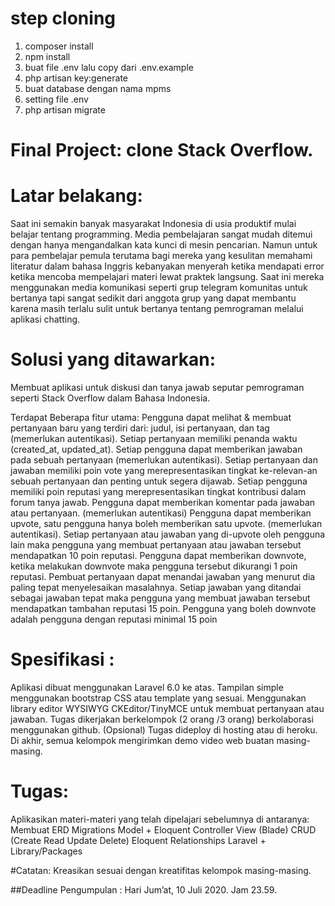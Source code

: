 # step cloning

1. composer install
2. npm install
3. buat file .env lalu copy dari .env.example
5. php artisan key:generate
6. buat database dengan nama mpms
7. setting file .env
8. php artisan migrate

# Final Project: clone Stack Overflow. 

# Latar belakang: 
Saat ini semakin banyak masyarakat Indonesia di usia produktif mulai belajar tentang programming. Media pembelajaran sangat mudah ditemui dengan hanya mengandalkan kata kunci di mesin pencarian. Namun untuk para pembelajar pemula terutama bagi mereka yang kesulitan memahami literatur dalam bahasa Inggris kebanyakan menyerah ketika mendapati error ketika mencoba mempelajari materi lewat praktek langsung. Saat ini mereka menggunakan media komunikasi seperti grup telegram komunitas untuk bertanya tapi sangat sedikit dari anggota grup yang dapat membantu karena masih terlalu sulit untuk bertanya tentang pemrograman melalui aplikasi chatting. 

# Solusi yang ditawarkan: 
Membuat aplikasi untuk diskusi dan tanya jawab seputar pemrograman seperti Stack Overflow dalam Bahasa Indonesia. 

Terdapat Beberapa fitur utama:
Pengguna dapat melihat & membuat pertanyaan baru yang terdiri dari: judul, isi pertanyaan, dan tag (memerlukan autentikasi).
Setiap pertanyaan memiliki penanda waktu (created_at, updated_at).
Setiap pengguna dapat memberikan jawaban pada sebuah pertanyaan (memerlukan autentikasi).
Setiap pertanyaan dan jawaban memiliki poin vote yang merepresentasikan tingkat ke-relevan-an sebuah pertanyaan dan penting untuk segera dijawab. 
Setiap pengguna memiliki poin reputasi yang merepresentasikan tingkat kontribusi dalam forum tanya jawab. 
Pengguna dapat memberikan komentar pada jawaban atau pertanyaan. (memerlukan autentikasi)
Pengguna dapat memberikan upvote, satu pengguna hanya boleh memberikan satu upvote. (memerlukan autentikasi).
Setiap pertanyaan atau jawaban yang di-upvote oleh pengguna lain maka pengguna yang membuat pertanyaan atau jawaban tersebut mendapatkan 10 poin reputasi. 
Pengguna dapat memberikan downvote, ketika melakukan downvote maka pengguna tersebut dikurangi 1 poin reputasi. 
Pembuat pertanyaan dapat menandai jawaban yang menurut dia paling tepat menyelesaikan masalahnya. 
Setiap jawaban yang ditandai sebagai jawaban tepat maka pengguna yang membuat jawaban tersebut mendapatkan tambahan reputasi 15 poin.
Pengguna yang boleh downvote adalah pengguna dengan reputasi minimal 15 poin

# Spesifikasi :
Aplikasi dibuat menggunakan Laravel 6.0 ke atas.
Tampilan simple menggunakan bootstrap CSS atau template yang sesuai.
Menggunakan library editor WYSIWYG CKEditor/TinyMCE untuk membuat pertanyaan atau jawaban.
Tugas dikerjakan berkelompok (2 orang /3 orang) berkolaborasi menggunakan github.
(Opsional) Tugas dideploy di hosting atau di heroku.
Di akhir, semua kelompok mengirimkan demo video web buatan masing-masing.


# Tugas: 

Aplikasikan materi-materi yang telah dipelajari sebelumnya di antaranya: 
Membuat ERD
Migrations
Model + Eloquent
Controller
View (Blade)
CRUD (Create Read Update Delete)
Eloquent Relationships
Laravel + Library/Packages

#Catatan: Kreasikan sesuai dengan kreatifitas kelompok masing-masing. 



##Deadline Pengumpulan : Hari Jum’at, 10 Juli 2020. Jam 23.59.

